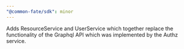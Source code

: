 ```yaml
---
"@common-fate/sdk": minor
---
```


Adds ResourceService and UserService which together replace the functionality of the Graphql API which was implemented by the Authz service.
